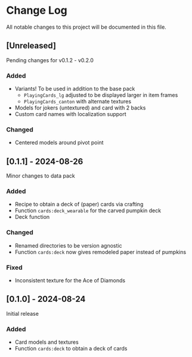 
# Change Log
All notable changes to this project will be documented in this file.

## [Unreleased]
Pending changes for v0.1.2 - v0.2.0

### Added
- Variants! To be used in addition to the base pack
  - `PlayingCards_lg` adjusted to be displayed larger in item frames
  - `PlayingCards_canton` with alternate textures
- Models for jokers (untextured) and card with 2 backs
- Custom card names with localization support

### Changed
- Centered models around pivot point


## [0.1.1] - 2024-08-26
Minor changes to data pack
 
### Added
- Recipe to obtain a deck of (paper) cards via crafting
- Function `cards:deck_wearable` for the carved pumpkin deck 
- Deck function

### Changed
- Renamed directories to be version agnostic
- Function `cards:deck` now gives remodeled paper instead of pumpkins

### Fixed
- Inconsistent texture for the Ace of Diamonds
 
## [0.1.0] - 2024-08-24
Initial release
 
### Added
- Card models and textures
- Function `cards:deck` to obtain a deck of cards
